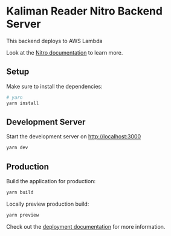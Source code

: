 # Kaliman Reader Nitro Backend Server

This backend deploys to AWS Lambda

Look at the [Nitro documentation](https://nitro.unjs.io/) to learn more.

## Setup

Make sure to install the dependencies:

```bash
# yarn
yarn install
```

## Development Server

Start the development server on <http://localhost:3000>

```bash
yarn dev
```

## Production

Build the application for production:

```bash
yarn build
```

Locally preview production build:

```bash
yarn preview
```

Check out the [deployment documentation](https://nitro.unjs.io/deploy) for more information.
